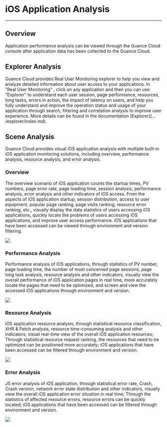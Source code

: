 # iOS Application Analysis
---

## Overview

Application performance analysis can be viewed through the Guance Cloud console after application data has been collected to the Guance Cloud.

## Explorer Analysis

Guance Cloud provides Real User Monitoring explorer to help you view and analyze detailed information about user access to your applications. In "Real User Monitoring" , click on any application and then you can use "Explorer" to understand each user session, page performance, resources, long tasks, errors in action, the impact of latency on users, and help you fully understand and improve the operation status and usage of your application through search, filtering and correlation analysis to improve user experience. More details can be found in the documentation [Explorer](... /explorer/index.md).

## Scene Analysis
Guance Cloud provides visual iOS application analysis with multiple built-in iOS application monitoring solutions, including overview, performance analysis, resource analysis, and error analysis.

### Overview

The overview scenario of iOS application counts the startup times, PV numbers, page error rate, page loading time, session analysis, performance analysis, error analysis and other indicators of iOS access. From the aspects of iOS application startup, session distribution, access to user equipment, popular page ranking, page visits ranking, resource error ranking, etc., visually display the data statistics of users accessing iOS applications, quickly locate the problems of users accessing iOS applications, and improve user access performance. iOS applications that have been accessed can be viewed through environment and version filtering.

![](../img/11.ios_overview.png)

### Performance Analysis

Performance analysis of iOS applications, through statistics of PV number, page loading time, the number of most concerned page sessions, page long task analysis, resource analysis and other indicators, visually view the overall performance of iOS application pages in real time, more accurately locate the pages that need to be optimized, and screen and view the accessed iOS applications through environment and version.

![](../img/11.ios_performance.png)

### Resource Analysis

iOS application resource analysis, through statistical resource classification, XHR & Fetch analysis, resource time-consuming analysis and other indicators, visual real-time view of the overall iOS application resources; Through statistical resource request ranking, the resources that need to be optimized can be positioned more accurately; iOS applications that have been accessed can be filtered through environment and version.

![](../img/11.ios_resource.png)

### Error Analysis

JS error analysis of iOS application, through statistical error rate, Crash, Crash version, network error state distribution and other indicators, visually view the overall iOS application error situation in real time; Through the statistics of affected resource errors, resource errors can be quickly located; iOS applications that have been accessed can be filtered through environment and version.

![](../img/11.ios_error.png)

